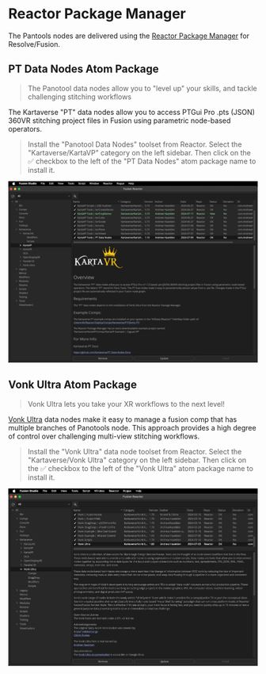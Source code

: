 # Reactor Package Manager

The Pantools nodes are delivered using the [Reactor Package Manager](https://kartaverse.github.io/Reactor-Docs/#/reactor) for Resolve/Fusion.

## PT Data Nodes Atom Package

> The Panotool data nodes allow you to "level up" your skills, and tackle challenging stitching workflows

The Kartaverse "PT" data nodes allow you to access PTGui Pro .pts (JSON) 360VR stitching project files in Fusion using parametric node-based operators. 

> Install the "Panotool Data Nodes" toolset from Reactor. Select the "Kartaverse/KartaVP" category on the left sidebar. Then click on the ✅ checkbox to the left of the "PT Data Nodes" atom package name to install it.

![Vonk Ultra in Reactor](Images/panotools-reactor.png)

## Vonk Ultra Atom Package

> Vonk Ultra lets you take your XR workflows to the next level!

[Vonk Ultra](https://gitlab.com/AndrewHazelden/Vonk) data nodes make it easy to manage a fusion comp that has multiple branches of Panotools node. This approach provides a high degree of control over challenging multi-view stitching workflows.

> Install the "Vonk Ultra" data node toolset from Reactor. Select the "Kartaverse/Vonk Ultra" category on the left sidebar. Then click on the ✅ checkbox to the left of the "Vonk Ultra" atom package name to install it.

![Vonk Ultra in Reactor](Images/vonk-reactor.png)
